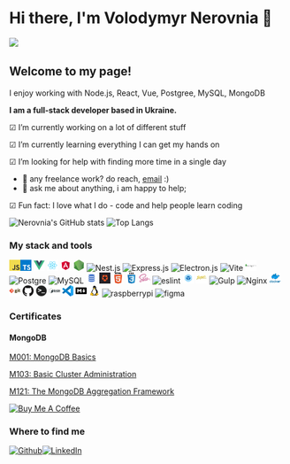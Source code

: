 
# Hi there, I'm Volodymyr Nerovnia 👋

![](https://komarev.com/ghpvc/?username=nerovnia&color=green)

## Welcome to my page! 

I enjoy working with Node.js, React, Vue, Postgree, MySQL, MongoDB 

<strong>I am a full-stack developer based in Ukraine.</strong>

&#9745; I’m currently working on a lot of different stuff

&#9745; I’m currently learning everything I can get my hands on

&#9745; I’m looking for help with finding more time in a single day

- 💼 any freelance work? do reach, [email](mailto:nerv@i.ua) :)
- 💬 ask me about anything, i am happy to help;

&#9745; Fun fact: I love what I do - code and help people learn coding

![Nerovnia's GitHub stats](https://github-readme-stats.vercel.app/api?username=nerovnia&hide=stars&show_icons=true&theme=catppuccin_latte)
![Top Langs](https://github-readme-stats.vercel.app/api/top-langs/?username=nerovnia&layout=compact)

### My stack and tools

<img src="https://raw.githubusercontent.com/github/explore/80688e429a7d4ef2fca1e82350fe8e3517d3494d/topics/javascript/javascript.png" alt="JavaScript" width="20" height="20"><img src="https://raw.githubusercontent.com/github/explore/80688e429a7d4ef2fca1e82350fe8e3517d3494d/topics/typescript/typescript.png" alt="TypeScript" width="20" height="20">
<img src="https://raw.githubusercontent.com/github/explore/80688e429a7d4ef2fca1e82350fe8e3517d3494d/topics/vue/vue.png" alt="Vue.JS" width="20" height="20">
<img src="https://raw.githubusercontent.com/github/explore/80688e429a7d4ef2fca1e82350fe8e3517d3494d/topics/react/react.png" alt="React" width="20" height="20">
<img src="https://raw.githubusercontent.com/github/explore/80688e429a7d4ef2fca1e82350fe8e3517d3494d/topics/angular/angular.png" alt="Angular" width="20" height="20">
<img src="https://raw.githubusercontent.com/github/explore/80688e429a7d4ef2fca1e82350fe8e3517d3494d/topics/nodejs/nodejs.png" alt="Node.js" width="20" height="20">
<img src="https://cdn.jsdelivr.net/gh/devicons/devicon@latest/icons/nestjs/nestjs-original.svg" alt="Nest.js" width="20" height="20">
<img src="https://cdn.jsdelivr.net/gh/devicons/devicon@latest/icons/express/express-original.svg" alt="Express.js" width="20" height="20">
<img src="https://cdn.jsdelivr.net/gh/devicons/devicon/icons/electron/electron-original.svg" alt="Electron.js" width="20" height="20">
<img src="https://cdn.jsdelivr.net/gh/devicons/devicon@latest/icons/vitejs/vitejs-original.svg"  alt="Vite" width="20" height="20">
<img src="https://raw.githubusercontent.com/github/explore/80688e429a7d4ef2fca1e82350fe8e3517d3494d/topics/mongodb/mongodb.png" alt="MongoDB" width="20" height="20">
<img src="https://cdn.jsdelivr.net/gh/devicons/devicon/icons/postgresql/postgresql-original.svg" alt="Postgre" width="20" height="20">
<img src="https://cdn.jsdelivr.net/gh/devicons/devicon/icons/mysql/mysql-original.svg" alt="MySQL" width="20" height="20">
<img src="https://raw.githubusercontent.com/github/explore/80688e429a7d4ef2fca1e82350fe8e3517d3494d/topics/sql/sql.png" alt="SQL" width="20" height="20">
<img src="https://raw.githubusercontent.com/github/explore/80688e429a7d4ef2fca1e82350fe8e3517d3494d/topics/auth0/auth0.png" alt="AuthO" width="20" height="20">
<img src="https://raw.githubusercontent.com/github/explore/80688e429a7d4ef2fca1e82350fe8e3517d3494d/topics/html/html.png" alt="HTML" width="20" height="20">
<img src="https://raw.githubusercontent.com/github/explore/80688e429a7d4ef2fca1e82350fe8e3517d3494d/topics/css/css.png" alt="CSS" width="20" height="20">
<img src="https://raw.githubusercontent.com/github/explore/80688e429a7d4ef2fca1e82350fe8e3517d3494d/topics/sass/sass.png" alt="SASS" width="20" height="20">
<img src="https://cdn.jsdelivr.net/gh/devicons/devicon/icons/eslint/eslint-original.svg" alt="eslint" width="20" height="20">
<img src="https://raw.githubusercontent.com/github/explore/80688e429a7d4ef2fca1e82350fe8e3517d3494d/topics/webpack/webpack.png" alt="Webpack" width="20" height="20">
<img src="https://raw.githubusercontent.com/github/explore/80688e429a7d4ef2fca1e82350fe8e3517d3494d/topics/babel/babel.png" alt="Babel" width="20" height="20">
<img src="https://cdn.jsdelivr.net/gh/devicons/devicon/icons/gulp/gulp-plain.svg" alt="Gulp" width="20" height="20">
<img src="https://cdn.jsdelivr.net/gh/devicons/devicon/icons/nginx/nginx-original.svg" alt="Nginx" width="20" height="20"/>
<img src="https://raw.githubusercontent.com/github/explore/80688e429a7d4ef2fca1e82350fe8e3517d3494d/topics/docker/docker.png" alt="Docker" width="20" height="20">
<img src="https://raw.githubusercontent.com/github/explore/80688e429a7d4ef2fca1e82350fe8e3517d3494d/topics/git/git.png" alt="Git" width="20" height="20">
<img src="https://raw.githubusercontent.com/github/explore/78df643247d429f6cc873026c0622819ad797942/topics/github/github.png" alt="GitHub" width="20" height="20">
<img src="https://raw.githubusercontent.com/github/explore/80688e429a7d4ef2fca1e82350fe8e3517d3494d/topics/terminal/terminal.png" alt="Terminal" width="20" height="20">
<img src="https://raw.githubusercontent.com/github/explore/80688e429a7d4ef2fca1e82350fe8e3517d3494d/topics/bash/bash.png" alt="Bash" width="20" height="20">
<img src="https://raw.githubusercontent.com/github/explore/80688e429a7d4ef2fca1e82350fe8e3517d3494d/topics/visual-studio-code/visual-studio-code.png" alt="VS Code" width="20" height="20">
<img src="https://raw.githubusercontent.com/github/explore/80688e429a7d4ef2fca1e82350fe8e3517d3494d/topics/markdown/markdown.png" alt="Markdown" width="20" height="20">
<img src="https://raw.githubusercontent.com/github/explore/80688e429a7d4ef2fca1e82350fe8e3517d3494d/topics/linux/linux.png" alt="Linux" width="20" height="20">
<img src="https://cdn.jsdelivr.net/gh/devicons/devicon/icons/raspberrypi/raspberrypi-original.svg" alt="raspberrypi" width="20" height="20"/>
<img src="https://cdn.jsdelivr.net/gh/devicons/devicon/icons/figma/figma-original.svg" alt="figma" width="20" height="20"/>

### Certificates
#### MongoDB
[M001: MongoDB Basics](https://university.mongodb.com/course_completion/f3cacdf5-793e-4142-a7c9-ab85b6da909e)

[M103: Basic Cluster Administration](https://university.mongodb.com/course_completion/f19ff096-9f92-4590-84d8-42f677cb60e4)

[M121: The MongoDB Aggregation Framework](https://university.mongodb.com/course_completion/97ff2af7-e822-4273-98a4-cbc70e11e84b)

<a href="https://www.buymeacoffee.com/nerovnia" target="_blank"><img src="https://cdn.buymeacoffee.com/buttons/default-orange.png" alt="Buy Me A Coffee" height="41" width="174"></a>

### Where to find me
<p><a href="https://github.com/nerovnia" target="_blank"><img alt="Github" src="https://img.shields.io/badge/GitHub-%2312100E.svg?&style=for-the-badge&logo=Github&logoColor=white" /></a><a href="https://www.linkedin.com/in/volodymyr-nerovnia/" target="_blank"><img alt="LinkedIn" src="https://img.shields.io/badge/linkedin-%230077B5.svg?&style=for-the-badge&logo=linkedin&logoColor=white" /></a> 
</p>
          
